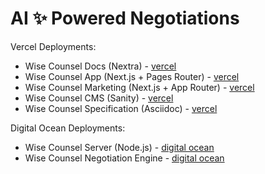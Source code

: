 # AI ✨ Powered Negotiations


Vercel Deployments:

* Wise Counsel Docs (Nextra) - [vercel](https://vercel.com/teamatharva/wisecounsel-docs)
* Wise Counsel App (Next.js + Pages Router) - [vercel](https://vercel.com/teamatharva/wisecounsel-app)
* Wise Counsel Marketing (Next.js + App Router) - [vercel](https://vercel.com/teamatharva/wisecounsel-marketing)
* Wise Counsel CMS (Sanity) - [vercel](https://vercel.com/teamatharva/wisecounsel-cms)
* Wise Counsel Specification (Asciidoc) - [vercel](https://vercel.com/teamatharva/wisecounsel-specification)

Digital Ocean Deployments:

* Wise Counsel Server (Node.js) - [digital ocean](https://cloud.digitalocean.com/droplets/371742999/)
* Wise Counsel Negotiation Engine - [digital ocean](https://cloud.digitalocean.com/droplets/371187003/)
